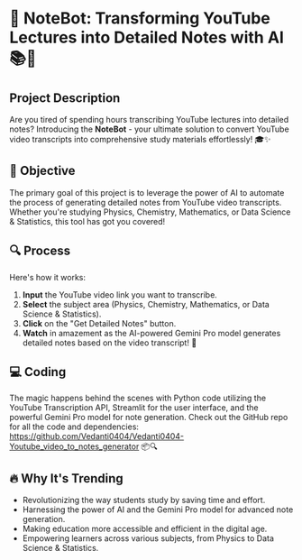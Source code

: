 # 🚀 NoteBot: Transforming YouTube Lectures into Detailed Notes with AI 📚🤖

## Project Description

Are you tired of spending hours transcribing YouTube lectures into detailed notes? Introducing the **NoteBot** - your ultimate solution to convert YouTube video transcripts into comprehensive study materials effortlessly! 🎓✨

## 🎯 Objective

The primary goal of this project is to leverage the power of AI to automate the process of generating detailed notes from YouTube video transcripts. Whether you're studying Physics, Chemistry, Mathematics, or Data Science & Statistics, this tool has got you covered!

## 🔍 Process

Here's how it works:
1. **Input** the YouTube video link you want to transcribe.
2. **Select** the subject area (Physics, Chemistry, Mathematics, or Data Science & Statistics).
3. **Click** on the "Get Detailed Notes" button.
4. **Watch** in amazement as the AI-powered Gemini Pro model generates detailed notes based on the video transcript! 🤯

## 💻 Coding

The magic happens behind the scenes with Python code utilizing the YouTube Transcription API, Streamlit for the user interface, and the powerful Gemini Pro model for note generation. Check out the GitHub repo for all the code and dependencies: https://github.com/Vedanti0404/Vedanti0404-Youtube_video_to_notes_generator 📦🔍

## 🔥 Why It's Trending

- Revolutionizing the way students study by saving time and effort.
- Harnessing the power of AI and the Gemini Pro model for advanced note generation.
- Making education more accessible and efficient in the digital age.
- Empowering learners across various subjects, from Physics to Data Science & Statistics.
